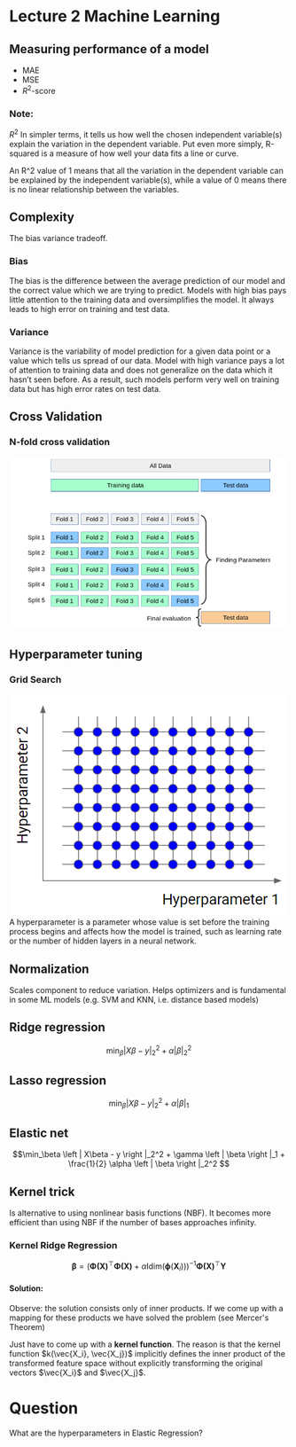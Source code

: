 # Lecture 2 Machine Learning
## Measuring performance of a model

- MAE
- MSE
- $R^2$-score

### Note: 
$R^2$ In simpler terms, it tells us how well the chosen independent variable(s) explain the variation in the dependent variable. Put even more simply, R-squared is a measure of how well your data fits a line or curve.

An R^2 value of 1 means that all the variation in the dependent variable can be explained by the independent variable(s), while a value of 0 means there is no linear relationship between the variables.

## Complexity
The bias variance tradeoff.
### Bias
The bias is the difference between the average prediction of our model and the correct value which we are trying to predict. Models with high bias pays little attention to the training data and oversimplifies the model. It always leads to high error on training and test data.

### Variance
Variance is the variability of model prediction for a given data point or a value which tells us spread of our data. Model with high variance pays a lot of attention to training data and does not generalize on the data which it hasn’t seen before. As a result, such models perform very well on training data but has high error rates on test data.

## Cross Validation
### N-fold cross validation

![Alt Text](figures/n_fold.png "Change Validation Set")

## Hyperparameter tuning
### Grid Search
![Alt Text](figures/grid_search.png "Grid search")
A hyperparameter is a parameter whose value is set before the training process begins and affects how the model is trained, such as learning rate or the number of hidden layers in a neural network.



## Normalization
Scales component to reduce variation. Helps optimizers and is fundamental in some ML models (e.g. SVM and KNN, i.e. distance based models)

## Ridge regression
$$\min_\beta \left | X\beta - y \right |_2^2 + \alpha \left | \beta \right |_2^2$$

## Lasso regression
$$ \min_\beta  \left | X\beta - y \right |_2^2 + \alpha \left | \beta \right |_1
$$

## Elastic net
$$\min_\beta  \left | X\beta - y \right |_2^2 + \gamma \left | \beta \right |_1 + \frac{1}{2} \alpha \left | \beta \right |_2^2
$$

## Kernel trick
Is alternative to using nonlinear basis functions (NBF). It becomes more efficient than using NBF if the number of bases approaches infinity. 

### Kernel Ridge Regression
$$\boldsymbol{\beta} = \left( \boldsymbol{\Phi(X)}^\top \boldsymbol{\Phi(X)} + \alpha \text{Idim}(\boldsymbol{\phi}(\textbf{X}_i)) \right)^{-1} \boldsymbol{\Phi(X)}^\top \textbf{Y}$$

#### Solution: 
Observe: the solution consists only of inner products. If we come up with a mapping for these products we have solved the problem (see Mercer's Theorem)

Just have to come up with a **kernel function**.
The reason is that the kernel function $k(\vec{X_i}, \vec{X_j})$ implicitly defines the inner product of the transformed feature space without explicitly transforming the original vectors $\vec{X_i}$ and $\vec{X_j}$.

# Question 
What are the hyperparameters in Elastic Regression?




